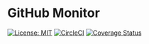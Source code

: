 # GitHub Monitor

[![License: MIT](https://img.shields.io/github/license/vintasoftware/django-react-boilerplate.svg)](LICENSE.txt)
[![CircleCI](https://circleci.com/gh/victorfsf/github-monitor/tree/master.svg?style=svg)](https://circleci.com/gh/victorfsf/github-monitor/tree/master)
[![Coverage Status](https://coveralls.io/repos/github/victorfsf/github-monitor/badge.svg?branch=master)](https://coveralls.io/github/victorfsf/github-monitor?branch=master)
